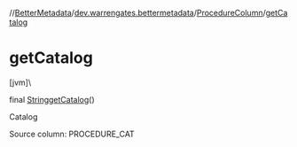 //[BetterMetadata](../../../index.md)/[dev.warrengates.bettermetadata](../index.md)/[ProcedureColumn](index.md)/[getCatalog](get-catalog.md)

# getCatalog

[jvm]\

final [String](https://docs.oracle.com/javase/8/docs/api/java/lang/String.html)[getCatalog](get-catalog.md)()

Catalog

Source column: PROCEDURE_CAT
